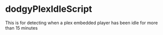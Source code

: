 # dodgyPlexIdleScript

This is for detecting when a plex embedded player has been idle for more than 15 minutes
